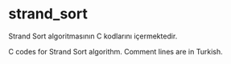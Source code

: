 # strand_sort

Strand Sort algoritmasının C kodlarını içermektedir.

C codes for Strand Sort algorithm.
Comment lines are in Turkish.
